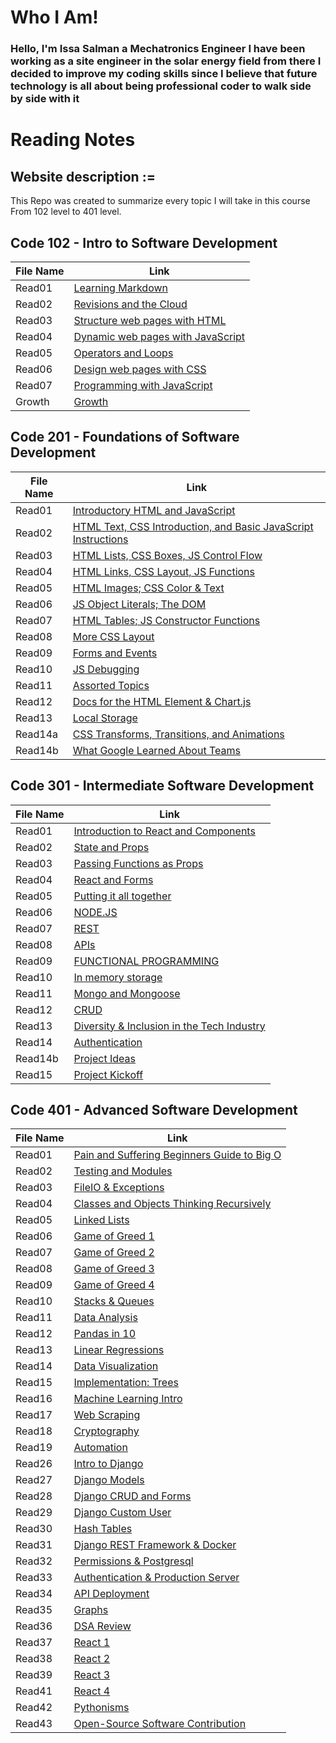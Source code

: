 # Who I Am!
### Hello, I'm Issa Salman a Mechatronics Engineer I have been working as a site engineer in the solar energy field from there I decided to improve my coding skills since I believe that future technology is all about being professional coder to walk side by side with it



# Reading Notes
## Website description :=
This Repo was created to summarize every topic  I will take in this course From 102 level to 401 level.
## Code 102 - Intro to Software Development

| File Name | Link | 
| --------------- | --------------- |
| Read01 | [Learning Markdown](https://issasalman.github.io/reading-notes/102/read01) | 
| Read02 | [Revisions and the Cloud](https://issasalman.github.io/reading-notes/102/read02) | 
| Read03 | [Structure web pages with HTML](https://issasalman.github.io/reading-notes/102/read03) |
| Read04 | [Dynamic web pages with JavaScript](https://issasalman.github.io/reading-notes/102/read04) | 
| Read05 | [Operators and Loops](https://issasalman.github.io/reading-notes/102/read05) | 
| Read06 | [Design web pages with CSS	](https://issasalman.github.io/reading-notes/102/read06) |
| Read07 | [Programming with JavaScript	](https://issasalman.github.io/reading-notes/102/read07) | 
| Growth |[Growth](https://issasalman.github.io/reading-notes/201/Growth) |



## Code 201 - Foundations of Software Development


| File Name | Link | 
| --------------- | --------------- |
| Read01 | [Introductory HTML and JavaScript](https://issasalman.github.io/reading-notes/201/read01) | 
| Read02 | [HTML Text, CSS Introduction, and Basic JavaScript Instructions](https://issasalman.github.io/reading-notes/201/read02) | 
| Read03 | [HTML Lists, CSS Boxes, JS Control Flow](https://issasalman.github.io/reading-notes/201/read03) |
| Read04 | [HTML Links, CSS Layout, JS Functions](https://issasalman.github.io/reading-notes/201/read04) | 
| Read05 | [HTML Images; CSS Color & Text](https://issasalman.github.io/reading-notes/201/read05) | 
| Read06 | [JS Object Literals; The DOM	](https://issasalman.github.io/reading-notes/201/read06) |
| Read07 | [HTML Tables; JS Constructor Functions	](https://issasalman.github.io/reading-notes/201/read07) | 
| Read08 |[More CSS Layout](https://issasalman.github.io/reading-notes/201/read08) |
| Read09 | [Forms and Events](https://issasalman.github.io/reading-notes/201/read09) | 
| Read10 | [JS Debugging	](https://issasalman.github.io/reading-notes/201/read10) |
| Read11 | [Assorted Topics	](https://issasalman.github.io/reading-notes/201/read11) | 
| Read12 | [Docs for the HTML  Element & Chart.js](https://issasalman.github.io/reading-notes/201/read12) |
| Read13 | [Local Storage	](https://issasalman.github.io/reading-notes/201/read13) |
| Read14a | [CSS Transforms, Transitions, and Animations	](https://issasalman.github.io/reading-notes/201/read14a) | 
| Read14b|[What Google Learned About Teams](https://issasalman.github.io/reading-notes/201/read14b) |
                                            


## Code 301 - Intermediate Software Development



| File Name | Link | 
| --------------- | --------------- |
| Read01 | [ Introduction to React and Components](https://issasalman.github.io/reading-notes/301/read01) | 
| Read02 | [State and Props](https://issasalman.github.io/reading-notes/301/read02) | 
| Read03 | [Passing Functions as Props](https://issasalman.github.io/reading-notes/301/read03) |
| Read04 | [React and Forms](https://issasalman.github.io/reading-notes/301/read04) | 
| Read05 | [Putting it all together](https://issasalman.github.io/reading-notes/301/read05) | 
| Read06 | [NODE.JS	](https://issasalman.github.io/reading-notes/301/read06) |
| Read07 | [REST	](https://issasalman.github.io/reading-notes/301/read07) | 
| Read08 |[APIs](https://issasalman.github.io/reading-notes/301/read08) |
| Read09 | [FUNCTIONAL PROGRAMMING](https://issasalman.github.io/reading-notes/301/read09) | 
| Read10 | [In memory storage	](https://issasalman.github.io/reading-notes/301/read10) |
| Read11 | [Mongo and Mongoose	](https://issasalman.github.io/reading-notes/301/read11) | 
| Read12 | [CRUD](https://issasalman.github.io/reading-notes/301/read12) |
| Read13 | [Diversity & Inclusion in the Tech Industry](https://issasalman.github.io/reading-notes/301/read13) |
| Read14 | [Authentication	](https://issasalman.github.io/reading-notes/301/read14) | 
| Read14b | [Project Ideas	](https://issasalman.github.io/reading-notes/301/read14b) | 
| Read15|[Project Kickoff](https://issasalman.github.io/reading-notes/301/read15) |



## Code 401 - Advanced Software Development



| File Name | Link | 
| --------------- | --------------- |
| Read01 | [ Pain and Suffering Beginners Guide to Big O ](https://issasalman.github.io/reading-notes/401/read01) | 
| Read02 | [Testing and Modules](https://issasalman.github.io/reading-notes/401/read02) | 
| Read03 | [FileIO & Exceptions](https://issasalman.github.io/reading-notes/401/read03) |
| Read04 | [Classes and Objects Thinking Recursively](https://issasalman.github.io/reading-notes/401/read04) | 
| Read05 | [Linked Lists](https://issasalman.github.io/reading-notes/401/read05) | 
| Read06 | [Game of Greed 1	](https://issasalman.github.io/reading-notes/401/read06) |
| Read07 | [Game of Greed 2	](https://issasalman.github.io/reading-notes/401/read07) | 
| Read08 | [Game of Greed 3](https://issasalman.github.io/reading-notes/401/read08) |
| Read09 | [Game of Greed 4](https://issasalman.github.io/reading-notes/401/read09) | 
| Read10 | [ Stacks & Queues	](https://issasalman.github.io/reading-notes/401/read10) | 
| Read11 | [ Data Analysis](https://issasalman.github.io/reading-notes/401/read11) |
| Read12 | [Pandas in 10](https://issasalman.github.io/reading-notes/401/read12) |
| Read13 | [Linear Regressions](https://issasalman.github.io/reading-notes/401/read13) |
| Read14 | [Data Visualization	](https://issasalman.github.io/reading-notes/401/read14) | 
| Read15 | [Implementation: Trees	](https://issasalman.github.io/reading-notes/401/read15) | 
| Read16 | [ Machine Learning Intro](https://issasalman.github.io/reading-notes/401/read16) |
| Read17 | [Web Scraping](https://issasalman.github.io/reading-notes/401/read17) | 
| Read18 | [Cryptography](https://issasalman.github.io/reading-notes/401/read18) | 
| Read19 | [Automation](https://issasalman.github.io/reading-notes/401/read19) |
| Read26 | [Intro to Django](https://issasalman.github.io/reading-notes/401/read26) | 
| Read27 | [ Django Models](https://issasalman.github.io/reading-notes/401/read27) | 
| Read28 | [Django CRUD and Forms	](https://issasalman.github.io/reading-notes/401/read28) |
| Read29 | [Django Custom User	](https://issasalman.github.io/reading-notes/401/read29) | 
| Read30 | [Hash Tables](https://issasalman.github.io/reading-notes/401/read30) |
| Read31 | [Django REST Framework & Docker](https://issasalman.github.io/reading-notes/401/read31) | 
| Read32 | [Permissions & Postgresql	](https://issasalman.github.io/reading-notes/401/read32) |
| Read33 | [Authentication & Production Server	](https://issasalman.github.io/reading-notes/401/read33) | 
| Read34 | [ API Deployment](https://issasalman.github.io/reading-notes/401/read34) |
| Read35 | [Graphs](https://issasalman.github.io/reading-notes/401/read35) |
| Read36 | [DSA Review	](https://issasalman.github.io/reading-notes/401/read36) | 
| Read37 | [React 1	](https://issasalman.github.io/reading-notes/401/read37) | 
| Read38 | [React 2](https://issasalman.github.io/reading-notes/401/read38) |
| Read39 | [React 3](https://issasalman.github.io/reading-notes/401/read39) |
| Read41 | [React 4	](https://issasalman.github.io/reading-notes/401/read41) |
| Read42 | [ Pythonisms	](https://issasalman.github.io/reading-notes/401/read42) | 
| Read43 | [Open-Source Software Contribution](https://issasalman.github.io/reading-notes/401/read43) |